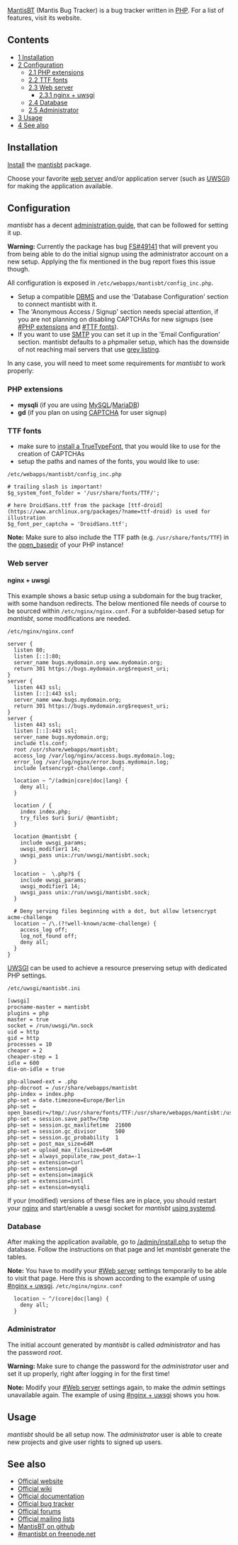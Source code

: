 [MantisBT](https://mantisbt.org) (Mantis Bug Tracker) is a bug tracker written in [PHP](/index.php/PHP "PHP"). For a list of features, visit its website.

## Contents

*   [1 Installation](#Installation)
*   [2 Configuration](#Configuration)
    *   [2.1 PHP extensions](#PHP_extensions)
    *   [2.2 TTF fonts](#TTF_fonts)
    *   [2.3 Web server](#Web_server)
        *   [2.3.1 nginx + uwsgi](#nginx_+_uwsgi)
    *   [2.4 Database](#Database)
    *   [2.5 Administrator](#Administrator)
*   [3 Usage](#Usage)
*   [4 See also](#See_also)

## Installation

[Install](/index.php/Install "Install") the [mantisbt](https://aur.archlinux.org/packages/mantisbt/) package.

Choose your favorite [web server](/index.php/Web_server "Web server") and/or application server (such as [UWSGI](/index.php/UWSGI "UWSGI")) for making the application available.

## Configuration

*mantisbt* has a decent [administration guide](https://mantisbt.org/docs/master/en-US/Admin_Guide/html-desktop/), that can be followed for setting it up.

**Warning:** Currently the package has bug [FS#49141](https://bugs.archlinux.org/task/49141) that will prevent you from being able to do the initial signup using the administrator account on a new setup. Applying the fix mentioned in the bug report fixes this issue though.

All configuration is exposed in `/etc/webapps/mantisbt/config_inc.php`.

*   Setup a compatible [DBMS](/index.php/DBMS "DBMS") and use the 'Database Configuration' section to connect mantisbt with it.
*   The 'Anonymous Access / Signup' section needs special attention, if you are not planning on disabling CAPTCHAs for new signups (see [#PHP extensions](#PHP_extensions) and [#TTF fonts](#TTF_fonts)).
*   If you want to use [SMTP](https://en.wikipedia.org/wiki/Simple_Mail_Transfer_Protocol "wikipedia:Simple Mail Transfer Protocol") you can set it up in the 'Email Configuration' section. mantisbt defaults to a phpmailer setup, which has the downside of not reaching mail servers that use [grey listing](/index.php/Postgrey "Postgrey").

In any case, you will need to meet some requirements for *mantisbt* to work properly:

### PHP extensions

*   **mysqli** (if you are using [MySQL](/index.php/MySQL "MySQL")/[MariaDB](/index.php/MariaDB "MariaDB"))
*   **gd** (if you plan on using [CAPTCHA](https://en.wikipedia.org/wiki/CAPTCHA "wikipedia:CAPTCHA") for user signup)

### TTF fonts

*   make sure to [install a TrueTypeFont](/index.php/Fonts#Pacman "Fonts"), that you would like to use for the creation of CAPTCHAs
*   setup the paths and names of the fonts, you would like to use:

 `/etc/webapps/mantisbt/config_inc.php` 
```
# trailing slash is important!
$g_system_font_folder = '/usr/share/fonts/TTF/';

# here DroidSans.ttf from the package [ttf-droid](https://www.archlinux.org/packages/?name=ttf-droid) is used for illustration
$g_font_per_captcha = 'DroidSans.ttf';
```

**Note:** Make sure to also include the TTF path (e.g. `/usr/share/fonts/TTF`) in the [open_basedir](http://www.php.net/manual/en/features.safe-mode.php#ini.open-basedir) of your PHP instance!

### Web server

#### nginx + uwsgi

This example shows a basic setup using a subdomain for the bug tracker, with some handson redirects. The below mentioned file needs of course to be sourced within `/etc/nginx/nginx.conf`. For a subfolder-based setup for *mantisbt*, some modifications are needed.

 `/etc/nginx/nginx.conf` 
```
server {
  listen 80;
  listen [::]:80;
  server_name bugs.mydomain.org www.mydomain.org;
  return 301 https://bugs.mydomain.org$request_uri;
}
server {
  listen 443 ssl;
  listen [::]:443 ssl;
  server_name www.bugs.mydomain.org;
  return 301 https://bugs.mydomain.org$request_uri;
}
server {
  listen 443 ssl;
  listen [::]:443 ssl;
  server_name bugs.mydomain.org;
  include tls.conf;
  root /usr/share/webapps/mantisbt;
  access_log /var/log/nginx/access.bugs.mydomain.log;
  error_log /var/log/nginx/error.bugs.mydomain.log;
  include letsencrypt-challenge.conf;

  location ~ ^/(admin|core|doc|lang) {
    deny all;
  }

  location / {
    index index.php;
    try_files $uri $uri/ @mantisbt;
  }

  location @mantisbt {
    include uwsgi_params;
    uwsgi_modifier1 14;
    uwsgi_pass unix:/run/uwsgi/mantisbt.sock;
  }

  location ~  \.php?$ {
    include uwsgi_params;
    uwsgi_modifier1 14;
    uwsgi_pass unix:/run/uwsgi/mantisbt.sock;
  }

  # Deny serving files beginning with a dot, but allow letsencrypt acme-challenge
  location ~ /\.(?!well-known/acme-challenge) {
    access_log off;
    log_not_found off;
    deny all;
  }
}

```

[UWSGI](/index.php/UWSGI "UWSGI") can be used to achieve a resource preserving setup with dedicated PHP settings.

 `/etc/uwsgi/mantisbt.ini` 
```
[uwsgi]
procname-master = mantisbt
plugins = php
master = true
socket = /run/uwsgi/%n.sock
uid = http
gid = http
processes = 10
cheaper = 2
cheaper-step = 1
idle = 600
die-on-idle = true

php-allowed-ext = .php
php-docroot = /usr/share/webapps/mantisbt
php-index = index.php
php-set = date.timezone=Europe/Berlin
php-set = open_basedir=/tmp/:/usr/share/fonts/TTF:/usr/share/webapps/mantisbt:/usr/share/webapps/mantisbt/core:/etc/webapps/mantisbt
php-set = session.save_path=/tmp
php-set = session.gc_maxlifetime  21600
php-set = session.gc_divisor      500
php-set = session.gc_probability  1
php-set = post_max_size=64M
php-set = upload_max_filesize=64M
php-set = always_populate_raw_post_data=-1
php-set = extension=curl
php-set = extension=gd
php-set = extension=imagick
php-set = extension=intl
php-set = extension=mysqli

```

If your (modified) versions of these files are in place, you should restart your [nginx](/index.php/Nginx "Nginx") and start/enable a uwsgi socket for *mantisbt* [using systemd](/index.php/Systemd#Using_units "Systemd").

### Database

After making the application available, go to [/admin/install.php](https://bugs.mydomain.org/admin/install.php) to setup the database. Follow the instructions on that page and let *mantisbt* generate the tables.

**Note:** You have to modify your [#Web server](#Web_server) settings temporarily to be able to visit that page. Here this is shown according to the example of using [#nginx + uwsgi](#nginx_+_uwsgi). `/etc/nginx/nginx.conf` 
```
  location ~ ^/(core|doc|lang) {
    deny all;
  }

```

### Administrator

The initial account generated by *mantisbt* is called *administrator* and has the password *root*.

**Warning:** Make sure to change the password for the *administrator* user and set it up properly, right after logging in for the first time!

**Note:** Modify your [#Web server](#Web_server) settings again, to make the *admin* settings unavailable again. The example of using [#nginx + uwsgi](#nginx_+_uwsgi) shows you how.

## Usage

*mantisbt* should be all setup now. The *administrator* user is able to create new projects and give user rights to signed up users.

## See also

*   [Official website](https://mantisbt.org)
*   [Official wiki](https://mantisbt.org/wiki/doku.php)
*   [Official documentation](https://mantisbt.org/documentation.php)
*   [Official bug tracker](https://www.mantisbt.org/bugs)
*   [Official forums](https://mantisbt.org/forums/)
*   [Official mailing lists](https://mantisbt.org/mailinglists.php)
*   [MantisBT on github](https://github.com/mantisbt)
*   [#mantisbt on freenode.net](irc://irc.freenode.net/mantisbt)
